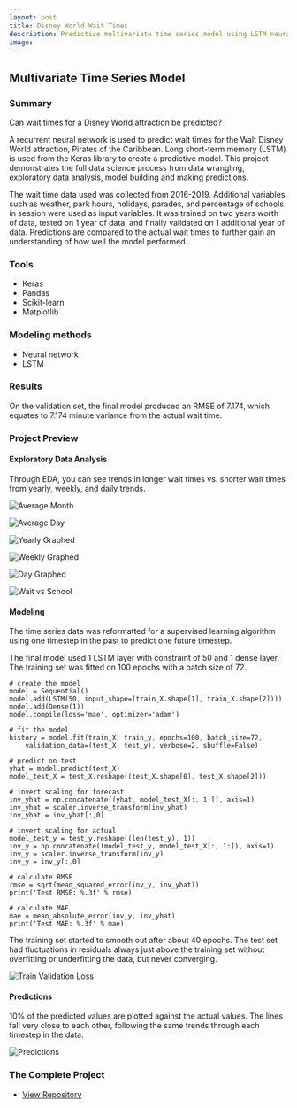 ```yaml
---
layout: post
title: Disney World Wait Times
description: Predictive multivariate time series model using LSTM neural network with Keras.
image:
---
```



## Multivariate Time Series Model

### Summary
Can wait times for a Disney World attraction be predicted?

A recurrent neural network is used to predict wait times for the Walt Disney World attraction, Pirates of the Caribbean. Long short-term memory (LSTM) is used from the Keras library to create a predictive model. This project demonstrates the full data science process from data wrangling, exploratory data analysis, model building and making predictions.

The wait time data used was collected from 2016-2019. Additional variables such as weather, park hours, holidays, parades, and percentage of schools in session were used as input variables. It was trained on two years worth of data, tested on 1 year of data, and finally validated on 1 additional year of data. Predictions are compared to the actual wait times to further gain an understanding of how well the model performed.

### Tools
* Keras
* Pandas
* Scikit-learn
* Matplotlib

### Modeling methods
* Neural network
* LSTM

### Results
On the validation set, the final model produced an RMSE of 7.174, which equates to 7.174 minute variance from the actual wait time.

### Project Preview

#### Exploratory Data Analysis
Through EDA, you can see trends in longer wait times vs. shorter wait times from yearly, weekly, and daily trends.

![Average Month](/assets/images/wait_avg_month.png)

![Average Day](/assets/images/wait_avg_day.jpg)

![Yearly Graphed](/assets/images/wait_one_year.png)

![Weekly Graphed](/assets/images/wait_one_week.png)

![Day Graphed](/assets/images/wait_one_day.png)

![Wait vs School](/assets/images/wait_vs_school.png)

#### Modeling
The time series data was reformatted for a supervised learning algorithm using one timestep in the past to predict one future timestep.

The final model used 1 LSTM layer with constraint of 50 and 1 dense layer. The training set was fitted on 100 epochs with a batch size of 72.

```
# create the model
model = Sequential()
model.add(LSTM(50, input_shape=(train_X.shape[1], train_X.shape[2])))
model.add(Dense(1))
model.compile(loss='mae', optimizer='adam')

# fit the model
history = model.fit(train_X, train_y, epochs=100, batch_size=72,
	validation_data=(test_X, test_y), verbose=2, shuffle=False)

# predict on test
yhat = model.predict(test_X)
model_test_X = test_X.reshape((test_X.shape[0], test_X.shape[2]))

# invert scaling for forecast
inv_yhat = np.concatenate((yhat, model_test_X[:, 1:]), axis=1)
inv_yhat = scaler.inverse_transform(inv_yhat)
inv_yhat = inv_yhat[:,0]

# invert scaling for actual
model_test_y = test_y.reshape((len(test_y), 1))
inv_y = np.concatenate((model_test_y, model_test_X[:, 1:]), axis=1)
inv_y = scaler.inverse_transform(inv_y)
inv_y = inv_y[:,0]

# calculate RMSE
rmse = sqrt(mean_squared_error(inv_y, inv_yhat))
print('Test RMSE: %.3f' % rmse)

# calculate MAE
mae = mean_absolute_error(inv_y, inv_yhat)
print('Test MAE: %.3f' % mae)
```

The training set started to smooth out after about 40 epochs. The test set had fluctuations in residuals always just above the training set without overfitting or underfitting the data, but never converging.

![Train Validation Loss](/assets/images/wait_train_val_loss.png)

#### Predictions
10% of the predicted values are plotted against the actual values. The lines fall very close to each other, following the same trends through each timestep in the data.

![Predictions](/assets/images/wait_predicted_vs_actual.png)

### The Complete Project
<section id="Repository">
	<div class="inner">
    <ul class="actions fit small">
      <li><a href="https://github.com/Torreylee1028/Disney-World-Wait-Times" class="button small">View Repository</a></li>
    </ul>
	</div>
</section>
